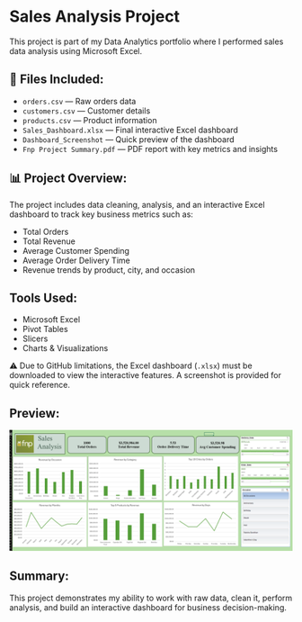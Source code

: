 # Sales Analysis Project

This project is part of my Data Analytics portfolio where I performed sales data analysis using Microsoft Excel.

## 📁 Files Included:

- `orders.csv` — Raw orders data
- `customers.csv` — Customer details
- `products.csv` — Product information
- `Sales_Dashboard.xlsx` — Final interactive Excel dashboard
- `Dashboard_Screenshot` — Quick preview of the dashboard
- `Fnp Project Summary.pdf` — PDF report with key metrics and insights

## 📊 Project Overview:

The project includes data cleaning, analysis, and an interactive Excel dashboard to track key business metrics such as:

- Total Orders
- Total Revenue
- Average Customer Spending
- Average Order Delivery Time
- Revenue trends by product, city, and occasion

## Tools Used:

- Microsoft Excel
- Pivot Tables
- Slicers
- Charts & Visualizations

⚠ Due to GitHub limitations, the Excel dashboard (`.xlsx`) must be downloaded to view the interactive features. A screenshot is provided for quick reference.

## Preview:

![Dashboard Screenshot](Dashboard_screenshot)

## Summary:

This project demonstrates my ability to work with raw data, clean it, perform analysis, and build an interactive dashboard for business decision-making.

